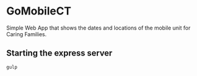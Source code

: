 # GoMobileCT
Simple Web App that shows the dates and locations of the mobile unit for Caring Families.

## Starting the express server
`gulp`
